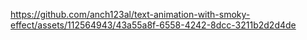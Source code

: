 

https://github.com/anch123al/text-animation-with-smoky-effect/assets/112564943/43a55a8f-6558-4242-8dcc-3211b2d2d4de

